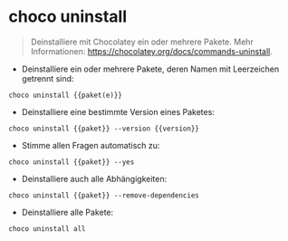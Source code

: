 # choco uninstall

> Deinstalliere mit Chocolatey ein oder mehrere Pakete.
> Mehr Informationen: <https://chocolatey.org/docs/commands-uninstall>.

- Deinstalliere ein oder mehrere Pakete, deren Namen mit Leerzeichen getrennt sind:

`choco uninstall {{paket(e)}}`

- Deinstalliere eine bestimmte Version eines Paketes:

`choco uninstall {{paket}} --version {{version}}`

- Stimme allen Fragen automatisch zu:

`choco uninstall {{paket}} --yes`

- Deinstalliere auch alle Abhängigkeiten:

`choco uninstall {{paket}} --remove-dependencies`

- Deinstalliere alle Pakete:

`choco uninstall all`
